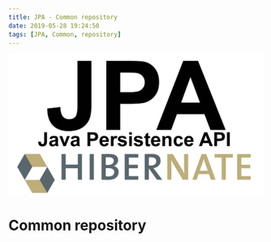 ```yaml
---
title: JPA - Common repository
date: 2019-05-28 19:24:50
tags: [JPA, Common, repository]
---
```


![images](/images/jpa/jpa.jpg)<br/>

# Common repository